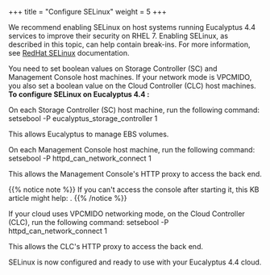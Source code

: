 +++
title = "Configure SELinux"
weight = 5
+++

We recommend enabling SELinux on host systems running Eucalyptus 4.4 services to improve their security on RHEL 7. Enabling SELinux, as described in this topic, can help contain break-ins. For more information, see [RedHat SELinux](https://access.redhat.com/documentation/en-US/Red_Hat_Enterprise_Linux/7/html/SELinux_Users_and_Administrators_Guide/chap-Security-Enhanced_Linux-Troubleshooting.html) documentation. 

You need to set boolean values on Storage Controller (SC) and Management Console host machines. If your network mode is VPCMIDO, you also set a boolean value on the Cloud Controller (CLC) host machines. **To configure SELinux on Eucalyptus 4.4 :** 

On each Storage Controller (SC) host machine, run the following command: 
    setsebool -P eucalyptus_storage_controller 1

This allows Eucalyptus to manage EBS volumes. 

On each Management Console host machine, run the following command: 
    setsebool -P httpd_can_network_connect 1

This allows the Management Console's HTTP proxy to access the back end. 


{{% notice note %}}
If you can't access the console after starting it, this KB article might help: . 
{{% /notice %}}


If your cloud uses VPCMIDO networking mode, on the Cloud Controller (CLC), run the following command: 
    setsebool -P httpd_can_network_connect 1

This allows the CLC's HTTP proxy to access the back end. 

SELinux is now configured and ready to use with your Eucalyptus 4.4 cloud. 
